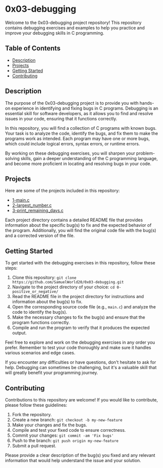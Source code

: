 # 0x03-debugging

Welcome to the 0x03-debugging project repository! This repository contains debugging exercises and examples to help you practice and improve your debugging skills in C programming.

## Table of Contents

- [Description](#description)
- [Projects](#projects)
- [Getting Started](#getting-started)
- [Contributing](#contributing)

## Description

The purpose of the 0x03-debugging project is to provide you with hands-on experience in identifying and fixing bugs in C programs. Debugging is an essential skill for software developers, as it allows you to find and resolve issues in your code, ensuring that it functions correctly.

In this repository, you will find a collection of C programs with known bugs. Your task is to analyze the code, identify the bugs, and fix them to make the programs work as intended. Each program may have one or more bugs, which could include logical errors, syntax errors, or runtime errors.

By working on these debugging exercises, you will sharpen your problem-solving skills, gain a deeper understanding of the C programming language, and become more proficient in locating and resolving bugs in your code.

## Projects

Here are some of the projects included in this repository:

- [1-main.c](./1-main.c/)
- [2-largest_number.c](./2-largest_number.c/)
- [3-print_remaining_days.c](./3-print_remaining_days.c/)

Each project directory contains a detailed README file that provides information about the specific bug(s) to fix and the expected behavior of the program. Additionally, you will find the original code file with the bug(s) and a corrected version of the file.

## Getting Started

To get started with the debugging exercises in this repository, follow these steps:

1. Clone this repository: `git clone https://github.com/SamuelWorld20/0x03-debugging.git`
2. Navigate to the project directory of your choice: `cd 0-positive_or_negative/`
3. Read the README file in the project directory for instructions and information about the bug(s) to fix.
4. Open the corresponding source code file (e.g., `main.c`) and analyze the code to identify the bug(s).
5. Make the necessary changes to fix the bug(s) and ensure that the program functions correctly.
6. Compile and run the program to verify that it produces the expected output.

Feel free to explore and work on the debugging exercises in any order you prefer. Remember to test your code thoroughly and make sure it handles various scenarios and edge cases.

If you encounter any difficulties or have questions, don't hesitate to ask for help. Debugging can sometimes be challenging, but it's a valuable skill that will greatly benefit your programming journey.

## Contributing

Contributions to this repository are welcome! If you would like to contribute, please follow these guidelines:

1. Fork the repository.
2. Create a new branch: `git checkout -b my-new-feature`
3. Make your changes and fix the bugs.
4. Compile and test your fixed code to ensure correctness.
5. Commit your changes: `git commit -am 'Fix bugs'`
6. Push to the branch: `git push origin my-new-feature`
7. Submit a pull request.

Please provide a clear description of the bug(s) you fixed and any relevant information that would help understand the issue and your solution.

